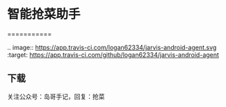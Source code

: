 # 智能抢菜助手

===========

.. image:: https://app.travis-ci.com/logan62334/jarvis-android-agent.svg
    :target: https://app.travis-ci.com/github/logan62334/jarvis-android-agent


## 下载

关注公众号：岛哥手记，回复：抢菜
